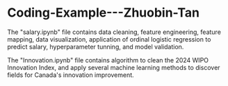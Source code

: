 # Coding-Example---Zhuobin-Tan
The "salary.ipynb" file contains data cleaning, feature engineering, feature mapping, data visualization, application of ordinal logistic regression to predict salary, hyperparameter tunning, and model validation.

The "Innovation.ipynb" file contains algorithm to clean the 2024 WIPO Innovation Index, and apply several machine learning methods to discover fields for Canada's innovation improvement.
